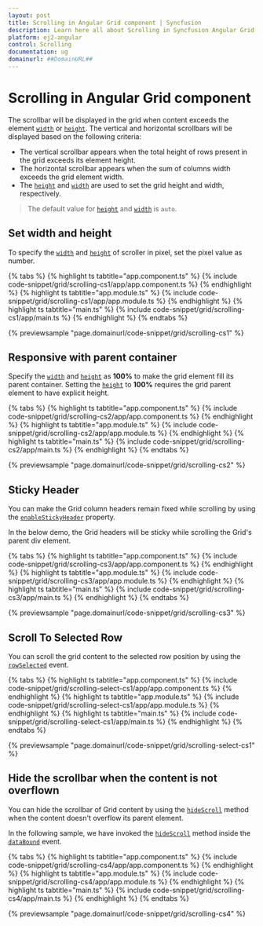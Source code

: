 ```yaml
---
layout: post
title: Scrolling in Angular Grid component | Syncfusion
description: Learn here all about Scrolling in Syncfusion Angular Grid component of Syncfusion Essential JS 2 and more.
platform: ej2-angular
control: Scrolling 
documentation: ug
domainurl: ##DomainURL##
---
```


# Scrolling in Angular Grid component

The scrollbar will be displayed in the grid when content exceeds the element [`width`](https://ej2.syncfusion.com/angular/documentation/api/grid/#width) or [`height`](https://ej2.syncfusion.com/angular/documentation/api/grid/#height). The vertical and horizontal scrollbars will be displayed based on the following criteria:

* The vertical scrollbar appears when the total height of rows present in the grid exceeds its element height.
* The horizontal scrollbar appears when the sum of columns width exceeds the grid element width.
* The [`height`](https://ej2.syncfusion.com/angular/documentation/api/grid/#height) and [`width`](https://ej2.syncfusion.com/angular/documentation/api/grid/#width) are used to set the grid height and width, respectively.

> The default value for [`height`](https://ej2.syncfusion.com/angular/documentation/api/grid/#height) and [`width`](https://ej2.syncfusion.com/angular/documentation/api/grid/#width) is `auto`.

## Set width and height

To specify the [`width`](https://ej2.syncfusion.com/angular/documentation/api/grid/#width) and [`height`](https://ej2.syncfusion.com/angular/documentation/api/grid/#height) of scroller in pixel, set the pixel value as number.

{% tabs %}
{% highlight ts tabtitle="app.component.ts" %}
{% include code-snippet/grid/scrolling-cs1/app/app.component.ts %}
{% endhighlight %}
{% highlight ts tabtitle="app.module.ts" %}
{% include code-snippet/grid/scrolling-cs1/app/app.module.ts %}
{% endhighlight %}
{% highlight ts tabtitle="main.ts" %}
{% include code-snippet/grid/scrolling-cs1/app/main.ts %}
{% endhighlight %}
{% endtabs %}
  
{% previewsample "page.domainurl/code-snippet/grid/scrolling-cs1" %}

## Responsive with parent container

Specify the [`width`](https://ej2.syncfusion.com/angular/documentation/api/grid/#width) and [`height`](https://ej2.syncfusion.com/angular/documentation/api/grid/#height) as **100%** to make the grid element fill its parent container. Setting the [`height`](https://ej2.syncfusion.com/angular/documentation/api/grid/#height) to **100%** requires the grid parent element to have explicit height.

{% tabs %}
{% highlight ts tabtitle="app.component.ts" %}
{% include code-snippet/grid/scrolling-cs2/app/app.component.ts %}
{% endhighlight %}
{% highlight ts tabtitle="app.module.ts" %}
{% include code-snippet/grid/scrolling-cs2/app/app.module.ts %}
{% endhighlight %}
{% highlight ts tabtitle="main.ts" %}
{% include code-snippet/grid/scrolling-cs2/app/main.ts %}
{% endhighlight %}
{% endtabs %}
  
{% previewsample "page.domainurl/code-snippet/grid/scrolling-cs2" %}

## Sticky Header

You can make the Grid column headers remain fixed while scrolling by using the [`enableStickyHeader`](https://ej2.syncfusion.com/angular/documentation/api/grid/#enablestickyheader) property.

In the below demo, the Grid headers will be sticky while scrolling the Grid's parent div element.

{% tabs %}
{% highlight ts tabtitle="app.component.ts" %}
{% include code-snippet/grid/scrolling-cs3/app/app.component.ts %}
{% endhighlight %}
{% highlight ts tabtitle="app.module.ts" %}
{% include code-snippet/grid/scrolling-cs3/app/app.module.ts %}
{% endhighlight %}
{% highlight ts tabtitle="main.ts" %}
{% include code-snippet/grid/scrolling-cs3/app/main.ts %}
{% endhighlight %}
{% endtabs %}
  
{% previewsample "page.domainurl/code-snippet/grid/scrolling-cs3" %}

## Scroll To Selected Row

You can scroll the grid content to the selected row position by using the [`rowSelected`](https://ej2.syncfusion.com/angular/documentation/api/grid/#rowselected) event.

{% tabs %}
{% highlight ts tabtitle="app.component.ts" %}
{% include code-snippet/grid/scrolling-select-cs1/app/app.component.ts %}
{% endhighlight %}
{% highlight ts tabtitle="app.module.ts" %}
{% include code-snippet/grid/scrolling-select-cs1/app/app.module.ts %}
{% endhighlight %}
{% highlight ts tabtitle="main.ts" %}
{% include code-snippet/grid/scrolling-select-cs1/app/main.ts %}
{% endhighlight %}
{% endtabs %}
  
{% previewsample "page.domainurl/code-snippet/grid/scrolling-select-cs1" %}

## Hide the scrollbar when the content is not overflown

You can hide the scrollbar of Grid content by using the [`hideScroll`](https://ej2.syncfusion.com/angular/documentation/api/grid/#hidescroll) method when the content doesn't overflow its parent element.

In the following sample, we have invoked the [`hideScroll`](https://ej2.syncfusion.com/angular/documentation/api/grid/#hidescroll) method inside the [`dataBound`](https://ej2.syncfusion.com/angular/documentation/api/grid/#databound) event.

{% tabs %}
{% highlight ts tabtitle="app.component.ts" %}
{% include code-snippet/grid/scrolling-cs4/app/app.component.ts %}
{% endhighlight %}
{% highlight ts tabtitle="app.module.ts" %}
{% include code-snippet/grid/scrolling-cs4/app/app.module.ts %}
{% endhighlight %}
{% highlight ts tabtitle="main.ts" %}
{% include code-snippet/grid/scrolling-cs4/app/main.ts %}
{% endhighlight %}
{% endtabs %}
  
{% previewsample "page.domainurl/code-snippet/grid/scrolling-cs4" %}
